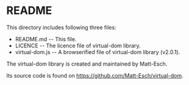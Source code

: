 # README

This directory includes following three files:

* README.md -- This file.
* LICENCE -- The licence file of virtual-dom library.
* virtual-dom.js -- A browserified file of virtual-dom library (v2.0.1).

The virtual-dom library is created and maintained by Matt-Esch.

Its source code is found on https://github.com/Matt-Esch/virtual-dom.
